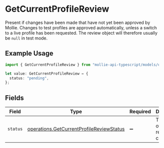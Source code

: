 # GetCurrentProfileReview

Present if changes have been made that have not yet been approved by Mollie. Changes to test profiles are approved
automatically, unless a switch to a live profile has been requested. The review object will therefore usually be
`null` in test mode.

## Example Usage

```typescript
import { GetCurrentProfileReview } from "mollie-api-typescript/models/operations";

let value: GetCurrentProfileReview = {
  status: "pending",
};
```

## Fields

| Field                                                                                                | Type                                                                                                 | Required                                                                                             | Description                                                                                          | Example                                                                                              |
| ---------------------------------------------------------------------------------------------------- | ---------------------------------------------------------------------------------------------------- | ---------------------------------------------------------------------------------------------------- | ---------------------------------------------------------------------------------------------------- | ---------------------------------------------------------------------------------------------------- |
| `status`                                                                                             | [operations.GetCurrentProfileReviewStatus](../../models/operations/getcurrentprofilereviewstatus.md) | :heavy_minus_sign:                                                                                   | The status of the requested changes.                                                                 | pending                                                                                              |